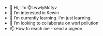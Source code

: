 - 👋 Hi, I’m @LwwlyMctyv
- 👀 I’m interested in Kewin
- 🌱 I’m currently learning. I'm just learning.
- 💞️ I’m looking to collaborate on worl pollution
- 📫 How to reach me - send a pigeon

<!---
LwwlyMctyv/LwwlyMctyv is a ✨ special ✨ repository because its `README.md` (this file) appears on your GitHub profile.
You can click the Preview link to take a look at your changes.
--->
